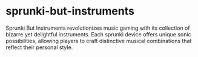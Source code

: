 # sprunki-but-instruments
Sprunki But Instruments revolutionizes music gaming with its collection of bizarre yet delightful instruments. Each sprunki device offers unique sonic possibilities, allowing players to craft distinctive musical combinations that reflect their personal style.
